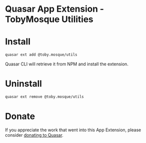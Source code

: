 Quasar App Extension - TobyMosque Utilities
===

# Install
```bash
quasar ext add @toby.mosque/utils
```
Quasar CLI will retrieve it from NPM and install the extension.

# Uninstall
```bash
quasar ext remove @toby.mosque/utils
```
# Donate
If you appreciate the work that went into this App Extension, please consider [donating to Quasar](https://donate.quasar.dev).
